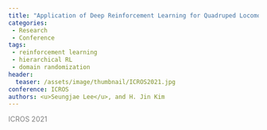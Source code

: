 ```yaml
---
title: "Application of Deep Reinforcement Learning for Quadruped Locomotion"
categories:
 - Research
 - Conference
tags:
 - reinforcement learning
 - hierarchical RL
 - domain randomization
header:
  teaser: /assets/image/thumbnail/ICROS2021.jpg
conference: ICROS
authors: <u>Seungjae Lee</u>, and H. Jin Kim
---
```

<p style="color:gray;">ICROS 2021</p>
